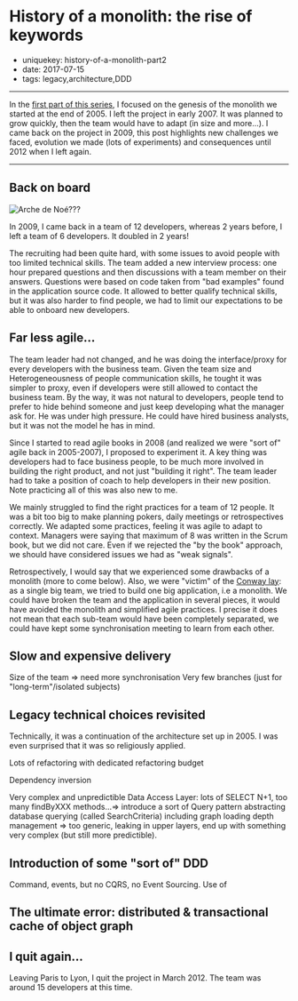 History of a monolith: the rise of keywords
===========================================

- uniquekey: history-of-a-monolith-part2
- date: 2017-07-15
- tags: legacy,architecture,DDD

-------------------------------

In the [first part of this series](), I focused on the genesis of the monolith we started at the end of 2005. I left the project in early 2007. It was planned to grow quickly, then the team would have to adapt (in size and more...). I came back on the project in 2009, this post highlights new challenges we faced, evolution we made (lots of experiments) and consequences until 2012 when I left again.

-------------------------------

## Back on board

<img alt="Arche de Noé???" src="" class="img-float-left"/>

In 2009, I came back in a team of 12 developers, whereas 2 years before, I left a team of 6 developers. It doubled in 2 years!

The recruiting had been quite hard, with some issues to avoid people with too limited technical skills. The team added a new interview process: one hour prepared questions and then discussions with a team member on their answers. Questions were based on code taken from "bad examples" found in the application source code. It allowed to better qualify technical skills, but it was also harder to find people, we had to limit our expectations to be able to onboard new developers.

## Far less agile...

The team leader had not changed, and he was doing the interface/proxy for every developers with the business team. Given the team size and Heterogeneousness of people communication skills, he tought it was simpler to proxy, even if developers were still allowed to contact the business team. By the way, it was not natural to developers, people tend to prefer to hide behind someone and just keep developing what the manager ask for. He was under high pressure. He could have hired business analysts, but it was not the model he has in mind.

Since I started to read agile books in 2008 (and realized we were "sort of" agile back in 2005-2007), I proposed to experiment it. A key thing was developers had to face business people, to be much more involved in building the right product, and not just "building it right". The team leader had to take a position of coach to help developers in their new position. Note practicing all of this was also new to me.

We mainly struggled to find the right practices for a team of 12 people. It was a bit too big to make planning pokers, daily meetings or retrospectives correctly. We adapted some practices, feeling it was agile to adapt to context. Managers were saying that maximum of 8 was written in the Scrum book, but we did not care. Even if we rejected the "by the book" approach, we should have considered issues we had as "weak signals".

Retrospectively, I would say that we experienced some drawbacks of a monolith (more to come below). Also, we were "victim" of the [Conway lay](): as a single big team, we tried to build one big application, i.e a monolith. We could have broken the team and the application in several pieces, it would have avoided the monolith and simplified agile practices. I precise it does not mean that each sub-team would have been completely separated, we could have kept some synchronisation meeting to learn from each other.

## Slow and expensive delivery


Size of the team => need more synchronisation
Very few branches (just for "long-term"/isolated subjects)

## Legacy technical choices revisited

Technically, it was a continuation of the architecture set up in 2005. I was even surprised that it was so religiously applied.

Lots of refactoring with dedicated refactoring budget

Dependency inversion

Very complex and unpredictible Data Access Layer: lots of SELECT N+1, too many findByXXX methods...=> introduce a sort of Query pattern abstracting database querying (called SearchCriteria) including graph loading depth management => too generic, leaking in upper layers, end up with something very complex (but still more predictible).

## Introduction of some "sort of" DDD

Command, events, but no CQRS, no Event Sourcing.
Use of 

## The ultimate error: distributed & transactional cache of object graph

## I quit again...

Leaving Paris to Lyon, I quit the project in March 2012. The team was around 15 developers at this time.